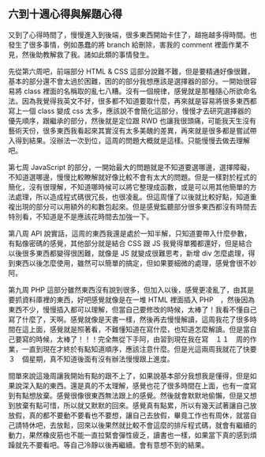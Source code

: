 ## 六到十週心得與解題心得


又到了心得時間了，慢慢進入到後端，很多東西開始卡住了，越拖越多得時間。也發生了很多事情，例如愚蠢的將 branch 給刪除，害我的 comment 裡面作業不見，然後助教解救了我。諸如此類的事情發生。

先從第六周吧，前端部分 HTML & CSS 這部分說難不難，但是要精通好像很難，基本的部分還不會太過於困難，困的的部分我想應該是選擇器的部分。一開始很容易將 class 裡面的名稱取的亂七八糟。沒有一個規律，感覺就是那種隨心所欲命名法。因為我覺得我英文不好，很多都不知道要取什麼，再來就是容易將很多東西都寫上一個 class 變成 css 太多，應該說不會簡化這部分，慢慢才去研究選擇器的優先順序，跟繼承的部分，然後就是定位跟 RWD 也讓我很頭痛，可能我天生沒有藝術天份，很多東西我看起來其實沒有太多美醜的差異，再來就是很多都是嘗試帶入得到結果。沒辦法一次到位，這周的問題大概就是這樣。只能慢慢去做去理解吧。

第七周 JavaScript 的部分，一開始最大的問題就是不知道要選哪邊，選擇障礙，不知道選哪邊，慢慢比較瞭解就好像比較不會有太大的問題。但是一樣對於程式的簡化，沒有很理解，不知道哪時候可以將它整理成函數，或是可以用其他簡單的方法處理，所以造成程式碼很冗長，也很凌亂。但這周懂了以後就比較好點，知道重複出現的部分可以用額外的和數包起來。但是感覺監聽部分很多東西都沒有時間去特別看，不知道是不是應該花時間去加強一下。

第八周 API 說實話，這周的東西我還是處於一知半解，只知道要帶入什麼參數，有點像密碼的感覺，其他部分就是結合 CSS 跟 JS 我覺得單獨都還好，但是結合以後很多東西都變得很困難，就像是 JS 就變成很難思考，新增 div 怎麼處理，得到東西以後怎麼使用，雖然可以簡單的搞定，但如果要細微的處理，感覺會很不妙阿。

第九周 PHP 這部分雖然東西沒有說到很多，但加入以後，感覺更凌亂了，由其是要抓資料庫裡的東西，好吧感覺就像是在一堆 HTML 裡面插入 PHP　，然後因為東西不少，慢慢插入都可以理解，但當自己要修改的時候，太棒了！我看不懂自己寫了什麼了，天啊。感覺就像是天書一樣，然後再去慢慢解讀，這周我花了很多時間在這上面，感覺就是照著看，不難懂知道在寫什麼，也知道怎麼解讀。但是當自己要寫的時候，太棒了！！！完全無從下手阿，由習到現在我在寫　１１　周的作業，一直到現在才終於有點知道順序，應該注意什麼。但是光這兩周我就花了快要　３　個星期，真不知道後面有沒有辦法慢慢跟上進度。

間單來說這幾周讓我開始有點的跟不上了，如果說基本部分我想我是懂得，但是如果說深入點的東西。還是真的不太理解，感覺也花了很多時間在上面，也有一度寫到有點想放棄。感覺很像很東西無法跟上的感覺。然後就會默默地偷懶，但是又想到放棄有點可惜，所以就又默默的回來。感覺真有點累，所以有幾天試著讓自己放放假，真的都不要動不要看也不要想，讓自己去放假，畢竟工作也有周休，就當自己請特休吧，去放鬆，回來以後果然就比較不會這麼的排斥程式碼，就會有繼續的動力，果然橡皮筋也不能一直拉緊會彈性疲乏，讀書也一樣，如果當下真的感到煩躁就先不要看吧。等自己冷靜以後再繼續。會有意想不到的結果。